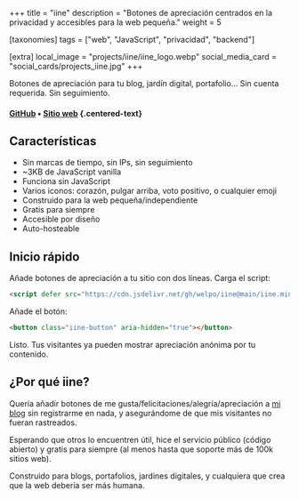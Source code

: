 +++
title = "iine"
description = "Botones de apreciación centrados en la privacidad y accesibles para la web pequeña."
weight = 5

[taxonomies]
tags = ["web", "JavaScript", "privacidad", "backend"]

[extra]
local_image = "projects/iine/iine_logo.webp"
social_media_card = "social_cards/projects_iine.jpg"
+++

Botones de apreciación para tu blog, jardín digital, portafolio… Sin cuenta requerida. Sin seguimiento.

#### [GitHub](https://github.com/welpo/iine) • [Sitio web](https://iine.to) {.centered-text}

## Características

- Sin marcas de tiempo, sin IPs, sin seguimiento
- ~3KB de JavaScript vanilla
- Funciona sin JavaScript
- Varios iconos: corazón, pulgar arriba, voto positivo, o cualquier emoji
- Construido para la web pequeña/independiente
- Gratis para siempre
- Accesible por diseño
- Auto-hosteable

## Inicio rápido

Añade botones de apreciación a tu sitio con dos líneas. Carga el script:

```html
<script defer src="https://cdn.jsdelivr.net/gh/welpo/iine@main/iine.mini.js"></script>
```

Añade el botón:

```html
<button class="iine-button" aria-hidden="true"></button>
```

Listo. Tus visitantes ya pueden mostrar apreciación anónima por tu contenido.

## ¿Por qué iine?

Quería añadir botones de me gusta/felicitaciones/alegría/apreciación a [mi blog](https://osc.garden) sin registrarme en nada, y asegurándome de que mis visitantes no fueran rastreados.

Esperando que otros lo encuentren útil, hice el servicio público (código abierto) y gratis para siempre (al menos hasta que soporte más de 100k sitios web).

Construido para blogs, portafolios, jardines digitales, y cualquiera que crea que la web debería ser más humana.
